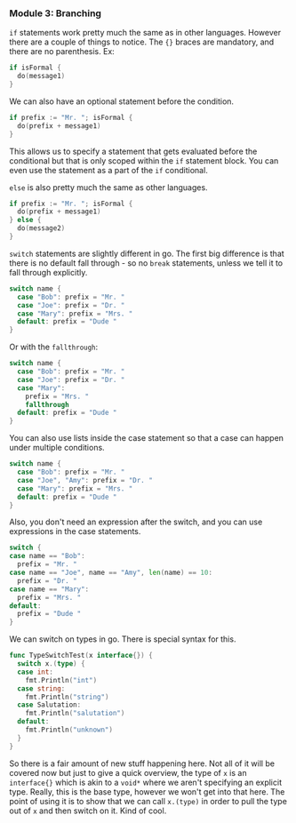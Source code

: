 ### Module 3: Branching

`if` statements work pretty much the same as in other languages. However there are a couple of things to notice. The `{}` braces are mandatory, and there are no parenthesis. Ex:
```go
if isFormal {
  do(message1)
}
```

We can also have an optional statement before the condition.
```go
if prefix := "Mr. "; isFormal {
  do(prefix + message1)
}
```
This allows us to specify a statement that gets evaluated before the conditional but that is only scoped within the `if` statement block. You can even use the statement as a part of the `if` conditional.

`else` is also pretty much the same as other languages.
```go
if prefix := "Mr. "; isFormal {
  do(prefix + message1)
} else {
  do(message2)
}
```

`switch` statements are slightly different in go. The first big difference is that there is no default fall through - so no `break` statements, unless we tell it to fall through explicitly.
```go
switch name {
  case "Bob": prefix = "Mr. "
  case "Joe": prefix = "Dr. "
  case "Mary": prefix = "Mrs. "
  default: prefix = "Dude "
}
```
Or with the `fallthrough`:
```go
switch name {
  case "Bob": prefix = "Mr. "
  case "Joe": prefix = "Dr. "
  case "Mary":
    prefix = "Mrs. "
    fallthrough
  default: prefix = "Dude "
}
```

You can also use lists inside the case statement so that a case can happen under multiple conditions.
```go
switch name {
  case "Bob": prefix = "Mr. "
  case "Joe", "Amy": prefix = "Dr. "
  case "Mary": prefix = "Mrs. "
  default: prefix = "Dude "
}
```

Also, you don't need an expression after the switch, and you can use expressions in the case statements.
```go
switch {
case name == "Bob":
  prefix = "Mr. "
case name == "Joe", name == "Amy", len(name) == 10:
  prefix = "Dr. "
case name == "Mary":
  prefix = "Mrs. "
default:
  prefix = "Dude "
}
```

We can switch on types in go. There is special syntax for this.
```go
func TypeSwitchTest(x interface{}) {
  switch x.(type) {
  case int:
    fmt.Println("int")
  case string:
    fmt.Println("string")
  case Salutation:
    fmt.Println("salutation")
  default:
    fmt.Println("unknown")
  }
}
```
So there is a fair amount of new stuff happening here. Not all of it will be covered now but just to give a quick overview, the type of `x` is an `interface{}` which is akin to a `void*` where we aren't specifying an explicit type. Really, this is the base type, however we won't get into that here. The point of using it is to show that we can call `x.(type)` in order to pull the type out of `x` and then switch on it. Kind of cool.
